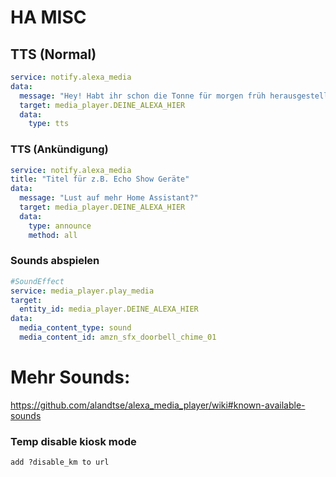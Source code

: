# HA MISC

## TTS (Normal)
```yaml
service: notify.alexa_media
data:
  message: "Hey! Habt ihr schon die Tonne für morgen früh herausgestellt?"
  target: media_player.DEINE_ALEXA_HIER
  data:
    type: tts
```

### TTS (Ankündigung)
```yaml
service: notify.alexa_media
title: "Titel für z.B. Echo Show Geräte"
data:
  message: "Lust auf mehr Home Assistant?"
  target: media_player.DEINE_ALEXA_HIER
  data:
    type: announce
    method: all
```

### Sounds abspielen
```yaml
#SoundEffect
service: media_player.play_media
target:
  entity_id: media_player.DEINE_ALEXA_HIER
data:
  media_content_type: sound
  media_content_id: amzn_sfx_doorbell_chime_01
  ```
 # Mehr Sounds: 
 https://github.com/alandtse/alexa_media_player/wiki#known-available-sounds

### Temp disable kiosk mode
```url
add ?disable_km to url
```
